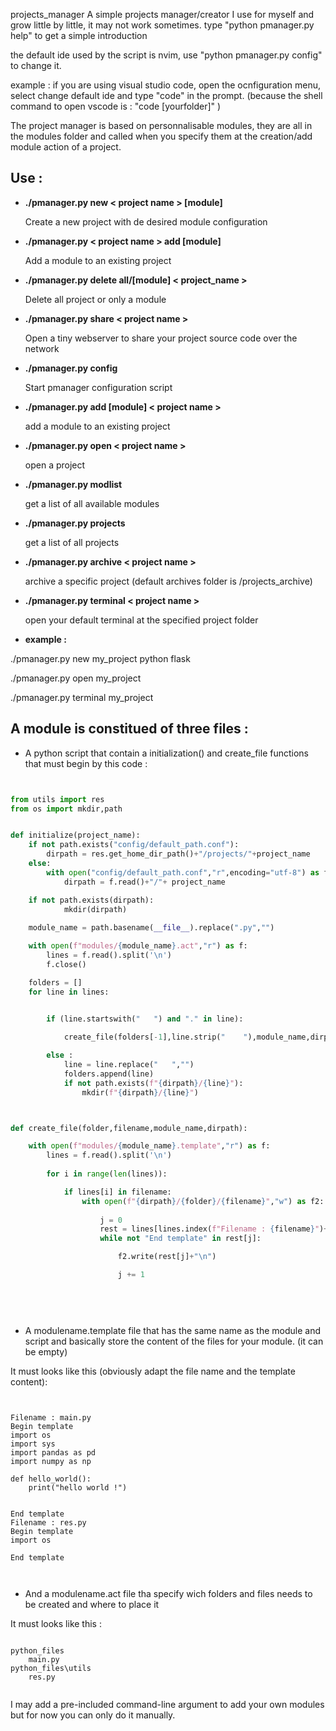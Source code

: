  projects_manager
A simple projects manager/creator I use for myself and grow little by little, it may not work sometimes.
type "python pmanager.py help" to get a simple introduction

the default ide used by the script is nvim, use "python pmanager.py config" to change it.

example :
if you are using visual studio code, open the  ocnfiguration menu, select change default ide and type "code" in the prompt. 
(because the shell command to open vscode is : "code [yourfolder]" )

The project manager is based on personnalisable modules, they are all in the modules folder and called when you specify them at the creation/add module action of a project.

## Use :


- **./pmanager.py new < project name > [module]**
    
    Create a new project with de desired module configuration



- **./pmanager.py < project name > add [module]**
    
    
    Add a module to an existing project



- **./pmanager.py delete all/[module] < project_name >**
    
    
    Delete all project or only a module



- **./pmanager.py share < project name >**
    
    
    Open a tiny webserver to share your project source code over
    the network



- **./pmanager.py config**


    Start pmanager configuration script



- **./pmanager.py add [module] < project name >**
    
    
    add a module to an existing project


- **./pmanager.py open < project name >**


    open a project


- **./pmanager.py modlist**


    get a list of all available modules


- **./pmanager.py projects**


    get a list of all projects


- **./pmanager.py archive < project name >**


    archive a specific project 
    (default archives folder is <user home directory>/projects_archive)


- **./pmanager.py terminal < project name >**


    open your default terminal at the specified project folder


- **example :**


./pmanager.py new my_project python flask


./pmanager.py open my_project


./pmanager.py terminal my_project





## A module is constitued of three files :

- A python script that contain a initialization()  and create_file functions that must begin by this code :


```python


from utils import res
from os import mkdir,path


def initialize(project_name):
    if not path.exists("config/default_path.conf"):
        dirpath = res.get_home_dir_path()+"/projects/"+project_name
    else:
        with open("config/default_path.conf","r",encoding="utf-8") as f:
            dirpath = f.read()+"/"+ project_name

    if not path.exists(dirpath):
            mkdir(dirpath)
        
    module_name = path.basename(__file__).replace(".py","")

    with open(f"modules/{module_name}.act","r") as f:
        lines = f.read().split('\n')
        f.close()

    folders = []
    for line in lines:


        if (line.startswith("   ") and "." in line):
           
            create_file(folders[-1],line.strip("    "),module_name,dirpath)

        else :
            line = line.replace("   ","")
            folders.append(line)
            if not path.exists(f"{dirpath}/{line}"):
                mkdir(f"{dirpath}/{line}")



def create_file(folder,filename,module_name,dirpath):

    with open(f"modules/{module_name}.template","r") as f:
        lines = f.read().split('\n')
        
        for i in range(len(lines)):

            if lines[i] in filename:
                with open(f"{dirpath}/{folder}/{filename}","w") as f2:
                    
                    j = 0
                    rest = lines[lines.index(f"Filename : {filename}")+2:]
                    while not "End template" in rest[j]:

                        f2.write(rest[j]+"\n")

                        j += 1
           

           
       
 ```



- A modulename.template file that has the same name as the module and script and basically store the content of the files for your module. (it can be empty)

It must looks like this (obviously adapt the file name and the template content):


```
    
    
Filename : main.py
Begin template
import os
import sys
import pandas as pd
import numpy as np

def hello_world():
    print("hello world !")


End template
Filename : res.py
Begin template
import os
    
End template
    
    
```

- And a modulename.act file tha specify wich folders and files needs to be created and where to place it

It must looks like this :

```

python_files
    main.py
python_files\utils
    res.py


```

I may add a pre-included command-line argument to add your own modules but for now you can only do it manually.


